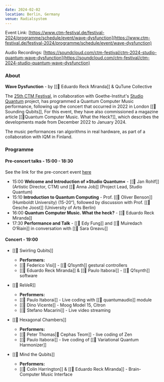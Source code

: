 ```yaml
---
date: 2024-02-02
location: Berlin, Germany
venue: Radialsystem
---
```

Event Link:
[https://www.ctm-festival.de/festival-2024/programme/schedule/event/wave-dysfunction](https://www.ctm-festival.de/festival-2024/programme/schedule/event/wave-dysfunction)

Audio Recordings:
[https://soundcloud.com/ctm-festival/ctm-2024-studio-quantum-wave-dysfunction](https://soundcloud.com/ctm-festival/ctm-2024-studio-quantum-wave-dysfunction)
### About

**Wave Dysfunction** - by  [[👤 Eduardo Reck Miranda]] & QuTune Collective


The [25th CTM Festival](https://www.ctm-festival.de/festival-2024/welcome), in collaboration with Goethe-Institut's [Studio Quantum](https://www.goethe.de/prj/lqs/en/index.html) project, has programmed a Quantum Computer Music performance, following up the concert that occurred in 2022 in London [[📍Sounding Qubits]], 
For this event, they have also commissioned a magazine article [[📰Quantum Computer Music. What the Heck?]], which describes the developments made from December 2022 to January 2024.

The music performances ran algorithms in real hardware, as part of a collaboration with IQM in Finland.

### Programme

#### Pre-concert talks - 15:00 - 18:30
See the link for the pre-concert event [here](https://www.ctm-festival.de/festival-2024/programme/schedule/event/quantum-computing)

- 15:00 **Welcome and Introduction of »Studio Quantum«** -  [[👤 Jan Rohlf]] (Artistic Director, CTM) und [[👤 Anna Job]] (Project Lead, Studio Quantum)
- 15:10 **Introduction to Quantum Computing** - Prof. [[👤 Oliver Benson]] (Humboldt University) (15-20“), followed by discussion with Prof. [[👤 Gesche Joost]] (University of Arts Berlin)
- 16:00 **Quantum Computer Music. What the heck?** - [[👤 Eduardo Reck Miranda]]
- 17:30 **Performance and Talk** - [[👤 Edy Fung]] and [[👤 Muiredach O‘Riain]] in conversation with [[👤 Sara Greavu]]

#### Concert - 19:00

- [[🎵 Swirling Qubits]]
	- **Performers:**
	- [[👤 Federico Visi]] - [[💾 Q1synth]] gestural controllers
	- [[👤 Eduardo Reck Miranda]] & [[👤 Paulo Itaborai]] - [[💾 Q1synth]] software


- [[🎵 ReVeR]]
	- **Performers:**
	- [[👤 Paulo Itaborai]] - Live coding with [[💾 quantumaudio]] module
	- [[👤 Dino Vicente]] - Moog Model 15, Citron
	- [[👤 Stefano Macarini]] - Live video streaming

- [[🎵 Hexagonal Chambers]]
	- **Performers:**
	- [[👤 Peter Thomas|👤 Cephas Teom]] - live coding of Zen
	- [[👤 Paulo Itaborai]] - live coding of [[💾 Variational Quantum Harmonizer]]

- [[🎵 Mind the Qubits]]
	- **Performers:**
	- [[👤 Colin Harrington]] & [[👤 Eduardo Reck Miranda]] - Brain-Computer Music Interface

